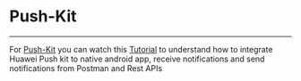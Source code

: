 # Push-Kit
-----
For [Push-Kit](https://developer.huawei.com/consumer/en/hms/huawei-pushkit/) you can watch this [Tutorial](https://developer.huawei.com/consumer/en/hms/huawei-pushkit/) to understand how to integrate Huawei Push kit to native android app, receive notifications and send notifications from Postman and Rest APIs
